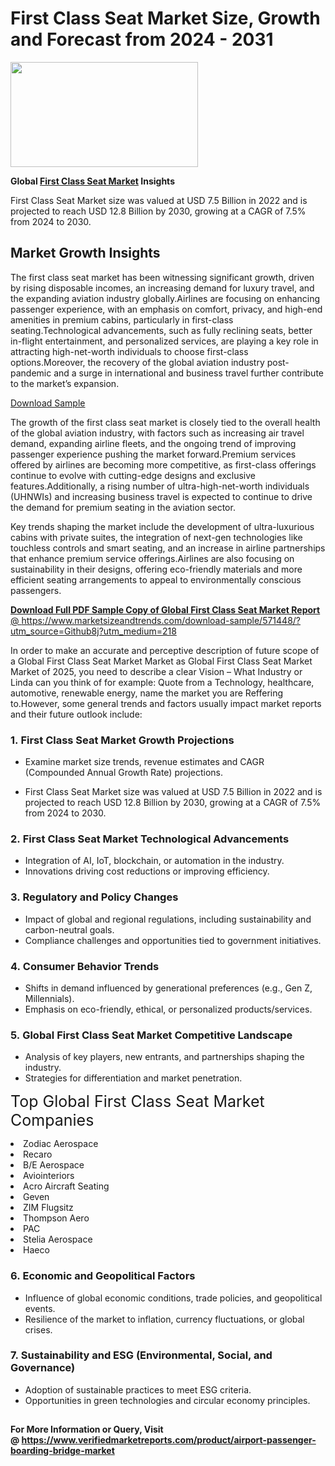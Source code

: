 <H1>First Class Seat Market Size, Growth and Forecast from 2024 - 2031</H1><img class="aligncenter size-medium wp-image-584254" src="https://thirdeyenews.in/wp-content/uploads/2024/09/Global-Market-Research-300x168.jpeg" alt="" width="300" height="168" /><p><strong>Global&nbsp;<a href="https://www.marketsizeandtrends.com/download-sample/571448/?utm_source=Github8j?utm_medium=218">First Class Seat Market</a> Insights</strong></p><p>First Class Seat Market size was valued at USD 7.5 Billion in 2022 and is projected to reach USD 12.8 Billion by 2030, growing at a CAGR of 7.5% from 2024 to 2030.</p><p><h2>Market Growth Insights</h2> <p>The first class seat market has been witnessing significant growth, driven by rising disposable incomes, an increasing demand for luxury travel, and the expanding aviation industry globally.Airlines are focusing on enhancing passenger experience, with an emphasis on comfort, privacy, and high-end amenities in premium cabins, particularly in first-class seating.Technological advancements, such as fully reclining seats, better in-flight entertainment, and personalized services, are playing a key role in attracting high-net-worth individuals to choose first-class options.Moreover, the recovery of the global aviation industry post-pandemic and a surge in international and business travel further contribute to the market’s expansion.</p> <p><a href="#">Download Sample</a></p> <p>The growth of the first class seat market is closely tied to the overall health of the global aviation industry, with factors such as increasing air travel demand, expanding airline fleets, and the ongoing trend of improving passenger experience pushing the market forward.Premium services offered by airlines are becoming more competitive, as first-class offerings continue to evolve with cutting-edge designs and exclusive features.Additionally, a rising number of ultra-high-net-worth individuals (UHNWIs) and increasing business travel is expected to continue to drive the demand for premium seating in the aviation sector.</p> <p>Key trends shaping the market include the development of ultra-luxurious cabins with private suites, the integration of next-gen technologies like touchless controls and smart seating, and an increase in airline partnerships that enhance premium service offerings.Airlines are also focusing on sustainability in their designs, offering eco-friendly materials and more efficient seating arrangements to appeal to environmentally conscious passengers.</p> <p><a href="#"></p><p><span class=""><strong>Download Full PDF Sample Copy of Global First Class Seat Market Report</strong> @ <a href="https://www.marketsizeandtrends.com/download-sample/571448/?utm_source=Github8j?utm_medium=218" target="_blank">https://www.marketsizeandtrends.com/download-sample/571448/?utm_source=Github8j?utm_medium=218</a></span></p><p>In order to make an accurate and perceptive description of future scope of a Global&nbsp;First Class Seat Market Market as Global&nbsp;First Class Seat Market Market of 2025, you need to describe a clear Vision &ndash; What Industry or Linda can you think of for example: Quote from a Technology, healthcare, automotive, renewable energy, name the market you are Reffering to.However, some general trends and factors usually impact market reports and their future outlook include:</p><h3>1.&nbsp;<strong>First Class Seat Market Growth Projections</strong></h3><ul><li>Examine market size trends, revenue estimates and CAGR (Compounded Annual Growth Rate) projections.</li><li><p>First Class Seat Market size was valued at USD 7.5 Billion in 2022 and is projected to reach USD 12.8 Billion by 2030, growing at a CAGR of 7.5% from 2024 to 2030.</p></li></ul><h3>2.&nbsp;<strong>First Class Seat Market Technological Advancements</strong></h3><ul><li>Integration of AI, IoT, blockchain, or automation in the industry.</li><li>Innovations driving cost reductions or improving efficiency.</li></ul><h3>3.&nbsp;<strong>Regulatory and Policy Changes</strong></h3><ul><li>Impact of global and regional regulations, including sustainability and carbon-neutral goals.</li><li>Compliance challenges and opportunities tied to government initiatives.</li></ul><h3>4.&nbsp;<strong>Consumer Behavior Trends</strong></h3><ul><li>Shifts in demand influenced by generational preferences (e.g., Gen Z, Millennials).</li><li>Emphasis on eco-friendly, ethical, or personalized products/services.</li></ul><h3>5.&nbsp;<strong>Global First Class Seat Market Competitive Landscape</strong></h3><ul><li>Analysis of key players, new entrants, and partnerships shaping the industry.</li><li>Strategies for differentiation and market penetration.</li></ul><p data-pm-slice="1 1 []"><span style="color: inherit; font-family: inherit; font-size: 25px;">Top Global First Class Seat Market Companies</span></p><div class="" data-test-id=""><p><li>Zodiac Aerospace</li><li> Recaro</li><li> B/E Aerospace</li><li> Aviointeriors</li><li> Acro Aircraft Seating</li><li> Geven</li><li> ZIM Flugsitz</li><li> Thompson Aero</li><li> PAC</li><li> Stelia Aerospace</li><li> Haeco</li></p></div><h3>6.&nbsp;<strong>Economic and Geopolitical Factors</strong></h3><ul><li>Influence of global economic conditions, trade policies, and geopolitical events.</li><li>Resilience of the market to inflation, currency fluctuations, or global crises.</li></ul><h3>7.&nbsp;<strong>Sustainability and ESG (Environmental, Social, and Governance)</strong></h3><ul><li>Adoption of sustainable practices to meet ESG criteria.</li><li>Opportunities in green technologies and circular economy principles.</li></ul><h2><strong style="font-size: 14px;">For More Information or Query, Visit @&nbsp;</strong><a style="background-color: #ffffff; font-size: 14px;" href="https://www.marketsizeandtrends.com/report/first-class-seat-market/" target="_blank">https://www.verifiedmarketreports.com/product/airport-passenger-boarding-bridge-market</a></h2>